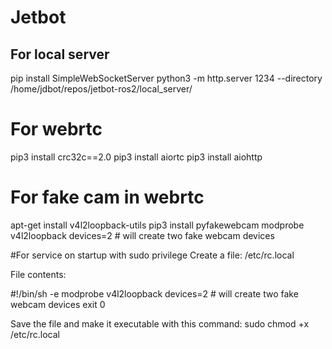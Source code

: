 # Jetbot

## For local server
pip install SimpleWebSocketServer
python3 -m http.server 1234 --directory /home/jdbot/repos/jetbot-ros2/local_server/

# For webrtc
pip3 install crc32c==2.0
pip3 install aiortc
pip3 install aiohttp


# For fake cam in webrtc
apt-get install v4l2loopback-utils
pip3 install pyfakewebcam
modprobe v4l2loopback devices=2 # will create two fake webcam devices

#For service on startup with sudo privilege
Create a file: /etc/rc.local

File contents:

#!/bin/sh -e
modprobe v4l2loopback devices=2 # will create two fake webcam devices
exit 0

Save the file and make it executable with this command:
sudo chmod +x /etc/rc.local

